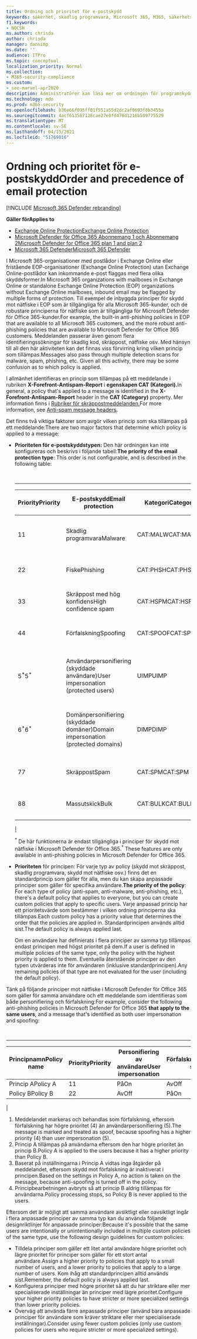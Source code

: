 ```yaml
---
title: Ordning och prioritet för e-postskydd
keywords: säkerhet, skadlig programvara, Microsoft 365, M365, säkerhetscenter, ATP, Microsoft Defender för slutpunkt, Office 365 ATP, Azure ATP
f1.keywords:
- NOCSH
ms.author: chrisda
author: chrisda
manager: dansimp
ms.date: ''
audience: ITPro
ms.topic: conceptual
localization_priority: Normal
ms.collection:
- M365-security-compliance
ms.custom:
- seo-marvel-apr2020
description: Administratörer kan läsa mer om ordningen för programskydd i Exchange Online Protection (EOP) och hur prioritetsvärdet i skyddsprinciperna avgör vilken princip som används.
ms.technology: mdo
ms.prod: m365-security
ms.openlocfilehash: b36e66f095ff81f551a55d2dc2af0693f8b3455a
ms.sourcegitcommit: 4acf613587128cae27e0fd470d1216b509775529
ms.translationtype: MT
ms.contentlocale: sv-SE
ms.lasthandoff: 04/15/2021
ms.locfileid: "51769016"
---
```

# <a name="order-and-precedence-of-email-protection"></a><span data-ttu-id="b4069-104">Ordning och prioritet för e-postskydd</span><span class="sxs-lookup"><span data-stu-id="b4069-104">Order and precedence of email protection</span></span>

[!INCLUDE [Microsoft 365 Defender rebranding](../includes/microsoft-defender-for-office.md)]

<span data-ttu-id="b4069-105">**Gäller för**</span><span class="sxs-lookup"><span data-stu-id="b4069-105">**Applies to**</span></span>
- [<span data-ttu-id="b4069-106">Exchange Online Protection</span><span class="sxs-lookup"><span data-stu-id="b4069-106">Exchange Online Protection</span></span>](exchange-online-protection-overview.md)
- [<span data-ttu-id="b4069-107">Microsoft Defender för Office 365 Abonnemang 1 och Abonnemang 2</span><span class="sxs-lookup"><span data-stu-id="b4069-107">Microsoft Defender for Office 365 plan 1 and plan 2</span></span>](defender-for-office-365.md)
- [<span data-ttu-id="b4069-108">Microsoft 365 Defender</span><span class="sxs-lookup"><span data-stu-id="b4069-108">Microsoft 365 Defender</span></span>](../defender/microsoft-365-defender.md)

<span data-ttu-id="b4069-109">I Microsoft 365-organisationer med postlådor i Exchange Online eller fristående EOP-organisationer (Exchange Online Protection) utan Exchange Online-postlådor kan inkommande e-post flaggas med flera olika skyddsformer.</span><span class="sxs-lookup"><span data-stu-id="b4069-109">In Microsoft 365 organizations with mailboxes in Exchange Online or standalone Exchange Online Protection (EOP) organizations without Exchange Online mailboxes, inbound email may be flagged by multiple forms of protection.</span></span> <span data-ttu-id="b4069-110">Till exempel de inbyggda principer för skydd mot nätfiske i EOP som är tillgängliga för alla Microsoft 365-kunder, och de robustare principerna för nätfiske som är tillgängliga för Microsoft Defender för Office 365-kunder.</span><span class="sxs-lookup"><span data-stu-id="b4069-110">For example, the built-in anti-phishing policies in EOP that are available to all Microsoft 365 customers, and the more robust anti-phishing policies that are available to Microsoft Defender for Office 365 customers.</span></span> <span data-ttu-id="b4069-111">Meddelanden passerar även genom flera identifieringssökningar för skadlig kod, skräppost, nätfiske osv. Med hänsyn till all den här aktiviteten kan det finnas viss förvirring kring vilken princip som tillämpas.</span><span class="sxs-lookup"><span data-stu-id="b4069-111">Messages also pass through multiple detection scans for malware, spam, phishing, etc. Given all this activity, there may be some confusion as to which policy is applied.</span></span>

<span data-ttu-id="b4069-112">I allmänhet identifieras en princip som tillämpas på ett meddelande i rubriken **X-Forefront-Antispam-Report** i **egenskapen CAT (Kategori).**</span><span class="sxs-lookup"><span data-stu-id="b4069-112">In general, a policy that's applied to a message is identified in the **X-Forefront-Antispam-Report** header in the **CAT (Category)** property.</span></span> <span data-ttu-id="b4069-113">Mer information finns i [Rubriker för skräppostmeddelanden.](anti-spam-message-headers.md)</span><span class="sxs-lookup"><span data-stu-id="b4069-113">For more information, see [Anti-spam message headers](anti-spam-message-headers.md).</span></span>

<span data-ttu-id="b4069-114">Det finns två viktiga faktorer som avgör vilken princip som ska tillämpas på ett meddelande:</span><span class="sxs-lookup"><span data-stu-id="b4069-114">There are two major factors that determine which policy is applied to a message:</span></span>

- <span data-ttu-id="b4069-115">**Prioriteten för e-postskyddstypen:** Den här ordningen kan inte konfigureras och beskrivs i följande tabell:</span><span class="sxs-lookup"><span data-stu-id="b4069-115">**The priority of the email protection type**: This order is not configurable, and is described in the following table:</span></span>

  <br>

  ****

  |<span data-ttu-id="b4069-116">Priority</span><span class="sxs-lookup"><span data-stu-id="b4069-116">Priority</span></span>|<span data-ttu-id="b4069-117">E-postskydd</span><span class="sxs-lookup"><span data-stu-id="b4069-117">Email protection</span></span>|<span data-ttu-id="b4069-118">Kategori</span><span class="sxs-lookup"><span data-stu-id="b4069-118">Category</span></span>|<span data-ttu-id="b4069-119">Här kan du hantera</span><span class="sxs-lookup"><span data-stu-id="b4069-119">Where to manage</span></span>|
  |---|---|---|---|
  |<span data-ttu-id="b4069-120">1</span><span class="sxs-lookup"><span data-stu-id="b4069-120">1</span></span>|<span data-ttu-id="b4069-121">Skadlig programvara</span><span class="sxs-lookup"><span data-stu-id="b4069-121">Malware</span></span>|<span data-ttu-id="b4069-122">CAT:MALW</span><span class="sxs-lookup"><span data-stu-id="b4069-122">CAT:MALW</span></span>|[<span data-ttu-id="b4069-123">Konfigurera principer för skydd mot skadlig programvara i EOP</span><span class="sxs-lookup"><span data-stu-id="b4069-123">Configure anti-malware policies in EOP</span></span>](configure-anti-malware-policies.md)|
  |<span data-ttu-id="b4069-124">2</span><span class="sxs-lookup"><span data-stu-id="b4069-124">2</span></span>|<span data-ttu-id="b4069-125">Fiske</span><span class="sxs-lookup"><span data-stu-id="b4069-125">Phishing</span></span>|<span data-ttu-id="b4069-126">CAT:PHSH</span><span class="sxs-lookup"><span data-stu-id="b4069-126">CAT:PHSH</span></span>|[<span data-ttu-id="b4069-127">Konfigurera principer för skräppostskydd i EOP</span><span class="sxs-lookup"><span data-stu-id="b4069-127">Configure anti-spam policies in EOP</span></span>](configure-your-spam-filter-policies.md)|
  |<span data-ttu-id="b4069-128">3</span><span class="sxs-lookup"><span data-stu-id="b4069-128">3</span></span>|<span data-ttu-id="b4069-129">Skräppost med hög konfidens</span><span class="sxs-lookup"><span data-stu-id="b4069-129">High confidence spam</span></span>|<span data-ttu-id="b4069-130">CAT:HSPM</span><span class="sxs-lookup"><span data-stu-id="b4069-130">CAT:HSPM</span></span>|[<span data-ttu-id="b4069-131">Konfigurera principer för skräppostskydd i EOP</span><span class="sxs-lookup"><span data-stu-id="b4069-131">Configure anti-spam policies in EOP</span></span>](configure-your-spam-filter-policies.md)|
  |<span data-ttu-id="b4069-132">4</span><span class="sxs-lookup"><span data-stu-id="b4069-132">4</span></span>|<span data-ttu-id="b4069-133">Förfalskning</span><span class="sxs-lookup"><span data-stu-id="b4069-133">Spoofing</span></span>|<span data-ttu-id="b4069-134">CAT:SPOOF</span><span class="sxs-lookup"><span data-stu-id="b4069-134">CAT:SPOOF</span></span>|[<span data-ttu-id="b4069-135">Konfigurera förfalskningsinformation i EOP</span><span class="sxs-lookup"><span data-stu-id="b4069-135">Configure spoof intelligence in EOP</span></span>](learn-about-spoof-intelligence.md)|
  |<span data-ttu-id="b4069-136">5<sup>\*</sup></span><span class="sxs-lookup"><span data-stu-id="b4069-136">5<sup>\*</sup></span></span>|<span data-ttu-id="b4069-137">Användarpersonifiering (skyddade användare)</span><span class="sxs-lookup"><span data-stu-id="b4069-137">User impersonation (protected users)</span></span>|<span data-ttu-id="b4069-138">UIMP</span><span class="sxs-lookup"><span data-stu-id="b4069-138">UIMP</span></span>|[<span data-ttu-id="b4069-139">Konfigurera principer för skydd mot nätfiske i Microsoft Defender för Office 365</span><span class="sxs-lookup"><span data-stu-id="b4069-139">Configure anti-phishing policies in Microsoft Defender for Office 365</span></span>](configure-atp-anti-phishing-policies.md)|
  |<span data-ttu-id="b4069-140">6<sup>\*</sup></span><span class="sxs-lookup"><span data-stu-id="b4069-140">6<sup>\*</sup></span></span>|<span data-ttu-id="b4069-141">Domänpersonifiering (skyddade domäner)</span><span class="sxs-lookup"><span data-stu-id="b4069-141">Domain impersonation (protected domains)</span></span>|<span data-ttu-id="b4069-142">DIMP</span><span class="sxs-lookup"><span data-stu-id="b4069-142">DIMP</span></span>|[<span data-ttu-id="b4069-143">Konfigurera principer för skydd mot nätfiske i Microsoft Defender för Office 365</span><span class="sxs-lookup"><span data-stu-id="b4069-143">Configure anti-phishing policies in Microsoft Defender for Office 365</span></span>](configure-atp-anti-phishing-policies.md)|
  |<span data-ttu-id="b4069-144">7</span><span class="sxs-lookup"><span data-stu-id="b4069-144">7</span></span>|<span data-ttu-id="b4069-145">Skräppost</span><span class="sxs-lookup"><span data-stu-id="b4069-145">Spam</span></span>|<span data-ttu-id="b4069-146">CAT:SPM</span><span class="sxs-lookup"><span data-stu-id="b4069-146">CAT:SPM</span></span>|[<span data-ttu-id="b4069-147">Konfigurera principer för skräppostskydd i EOP</span><span class="sxs-lookup"><span data-stu-id="b4069-147">Configure anti-spam policies in EOP</span></span>](configure-your-spam-filter-policies.md)|
  |<span data-ttu-id="b4069-148">8</span><span class="sxs-lookup"><span data-stu-id="b4069-148">8</span></span>|<span data-ttu-id="b4069-149">Massutskick</span><span class="sxs-lookup"><span data-stu-id="b4069-149">Bulk</span></span>|<span data-ttu-id="b4069-150">CAT:BULK</span><span class="sxs-lookup"><span data-stu-id="b4069-150">CAT:BULK</span></span>|[<span data-ttu-id="b4069-151">Konfigurera principer för skräppostskydd i EOP</span><span class="sxs-lookup"><span data-stu-id="b4069-151">Configure anti-spam policies in EOP</span></span>](configure-your-spam-filter-policies.md)|
  |

  <span data-ttu-id="b4069-152"><sup>\*</sup> De här funktionerna är endast tillgängliga i principer för skydd mot nätfiske i Microsoft Defender för Office 365.</span><span class="sxs-lookup"><span data-stu-id="b4069-152"><sup>\*</sup> These features are only available in anti-phishing policies in Microsoft Defender for Office 365.</span></span>

- <span data-ttu-id="b4069-153">**Prioriteten** för principen: För varje typ av policy (skydd mot skräppost, skadlig programvara, skydd mot nätfiske osv.) finns det en standardprincip som gäller för alla, men du kan skapa anpassade principer som gäller för specifika användare.</span><span class="sxs-lookup"><span data-stu-id="b4069-153">**The priority of the policy**: For each type of policy (anti-spam, anti-malware, anti-phishing, etc.), there's a default policy that applies to everyone, but you can create custom policies that apply to specific users.</span></span> <span data-ttu-id="b4069-154">Varje anpassad princip har ett prioritetsvärde som bestämmer i vilken ordning principerna ska tillämpas.</span><span class="sxs-lookup"><span data-stu-id="b4069-154">Each custom policy has a priority value that determines the order that the policies are applied in.</span></span> <span data-ttu-id="b4069-155">Standardprincipen används alltid sist.</span><span class="sxs-lookup"><span data-stu-id="b4069-155">The default policy is always applied last.</span></span>

  <span data-ttu-id="b4069-156">Om en användare har definierats i flera principer av samma typ tillämpas endast principen med högst prioritet på dem.</span><span class="sxs-lookup"><span data-stu-id="b4069-156">If a user is defined in multiple policies of the same type, only the policy with the highest priority is applied to them.</span></span> <span data-ttu-id="b4069-157">Eventuella återstående principer av den typen utvärderas inte för användaren (inklusive standardprincipen).</span><span class="sxs-lookup"><span data-stu-id="b4069-157">Any remaining policies of that type are not evaluated for the user (including the default policy).</span></span>

<span data-ttu-id="b4069-158">Tänk på följande principer mot nätfiske i Microsoft Defender för Office 365 som gäller för samma användare och ett meddelande som identifieras som både personifiering och förfalskning:</span><span class="sxs-lookup"><span data-stu-id="b4069-158">For example, consider the following anti-phishing policies in Microsoft Defender for Office 365 **that apply to the same users**, and a message that's identified as both user impersonation and spoofing:</span></span>

<br>

****

|<span data-ttu-id="b4069-159">Principnamn</span><span class="sxs-lookup"><span data-stu-id="b4069-159">Policy name</span></span>|<span data-ttu-id="b4069-160">Priority</span><span class="sxs-lookup"><span data-stu-id="b4069-160">Priority</span></span>|<span data-ttu-id="b4069-161">Personifiering av användare</span><span class="sxs-lookup"><span data-stu-id="b4069-161">User impersonation</span></span>|<span data-ttu-id="b4069-162">Förfalskningsskydd</span><span class="sxs-lookup"><span data-stu-id="b4069-162">Anti-spoofing</span></span>|
|---|---|---|---|
|<span data-ttu-id="b4069-163">Princip A</span><span class="sxs-lookup"><span data-stu-id="b4069-163">Policy A</span></span>|<span data-ttu-id="b4069-164">1</span><span class="sxs-lookup"><span data-stu-id="b4069-164">1</span></span>|<span data-ttu-id="b4069-165">På</span><span class="sxs-lookup"><span data-stu-id="b4069-165">On</span></span>|<span data-ttu-id="b4069-166">Av</span><span class="sxs-lookup"><span data-stu-id="b4069-166">Off</span></span>|
|<span data-ttu-id="b4069-167">Policy B</span><span class="sxs-lookup"><span data-stu-id="b4069-167">Policy B</span></span>|<span data-ttu-id="b4069-168">2</span><span class="sxs-lookup"><span data-stu-id="b4069-168">2</span></span>|<span data-ttu-id="b4069-169">Av</span><span class="sxs-lookup"><span data-stu-id="b4069-169">Off</span></span>|<span data-ttu-id="b4069-170">På</span><span class="sxs-lookup"><span data-stu-id="b4069-170">On</span></span>|
|

1. <span data-ttu-id="b4069-171">Meddelandet markeras och behandlas som förfalskning, eftersom förfalskning har högre prioritet (4) än användarpersonifiering (5).</span><span class="sxs-lookup"><span data-stu-id="b4069-171">The message is marked and treated as spoof, because spoofing has a higher priority (4) than user impersonation (5).</span></span>
2. <span data-ttu-id="b4069-172">Princip A tillämpas på användarna eftersom den har högre prioritet än princip B.</span><span class="sxs-lookup"><span data-stu-id="b4069-172">Policy A is applied to the users because it has a higher priority than Policy B.</span></span>
3. <span data-ttu-id="b4069-173">Baserat på inställningarna i Princip A vidtas inga åtgärder på meddelandet, eftersom skydd mot förfalskning är inaktiverat i principen.</span><span class="sxs-lookup"><span data-stu-id="b4069-173">Based on the settings in Policy A, no action is taken on the message, because anti-spoofing is turned off in the policy.</span></span>
4. <span data-ttu-id="b4069-174">Principbearbetningen avbryts så att princip B aldrig tillämpas för användarna.</span><span class="sxs-lookup"><span data-stu-id="b4069-174">Policy processing stops, so Policy B is never applied to the users.</span></span>

<span data-ttu-id="b4069-175">Eftersom det är möjligt att samma användare avsiktligt eller oavsiktligt ingår i flera anpassade principer av samma typ kan du använda följande designriktlinjer för anpassade principer:</span><span class="sxs-lookup"><span data-stu-id="b4069-175">Because it's possible that the same users are intentionally or unintentionally included in multiple custom policies of the same type, use the following design guidelines for custom policies:</span></span>

- <span data-ttu-id="b4069-176">Tilldela principer som gäller ett litet antal användare högre prioritet och lägre prioritet för principer som gäller för ett stort antal användare.</span><span class="sxs-lookup"><span data-stu-id="b4069-176">Assign a higher priority to policies that apply to a small number of users, and a lower priority to policies that apply to a large number of users.</span></span> <span data-ttu-id="b4069-177">Kom ihåg att standardprincipen alltid används sist.</span><span class="sxs-lookup"><span data-stu-id="b4069-177">Remember, the default policy is always applied last.</span></span>
- <span data-ttu-id="b4069-178">Konfigurera principer med högre prioritet så att du har striktare eller mer specialiserade inställningar än principer med lägre prioritet.</span><span class="sxs-lookup"><span data-stu-id="b4069-178">Configure your higher priority policies to have stricter or more specialized settings than lower priority policies.</span></span>
- <span data-ttu-id="b4069-179">Överväg att använda färre anpassade principer (använd bara anpassade principer för användare som kräver striktare eller mer specialiserade inställningar).</span><span class="sxs-lookup"><span data-stu-id="b4069-179">Consider using fewer custom policies (only use custom policies for users who require stricter or more specialized settings).</span></span>
